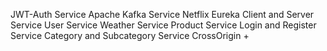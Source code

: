 JWT-Auth Service
Apache Kafka Service
Netflix Eureka Client and Server Service
User Service
Weather Service
Product Service
Login and Register Service
Category and Subcategory Service
CrossOrigin +
